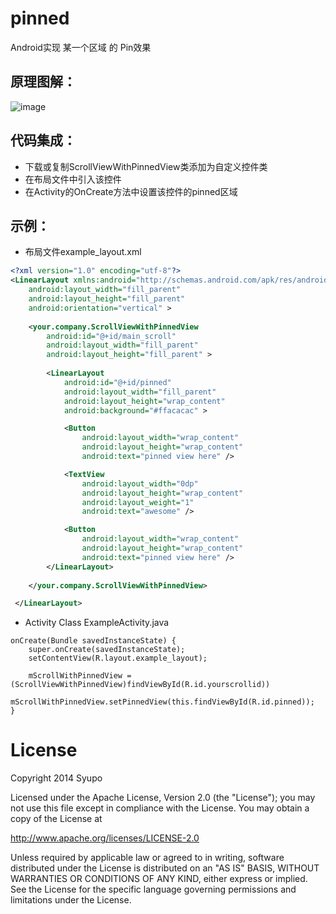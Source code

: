pinned
======

Android实现 某一个区域 的 Pin效果

原理图解：
-------------
![image](https://github.com/syupo/pinned/raw/master/sketch/pinned_sketch.png)

代码集成：
-------------
+ 下载或复制ScrollViewWithPinnedView类添加为自定义控件类
+ 在布局文件中引入该控件
+ 在Activity的OnCreate方法中设置该控件的pinned区域

示例：
-------------

* 布局文件example_layout.xml
```xml
<?xml version="1.0" encoding="utf-8"?>
<LinearLayout xmlns:android="http://schemas.android.com/apk/res/android"
    android:layout_width="fill_parent"
    android:layout_height="fill_parent"
    android:orientation="vertical" >
    
    <your.company.ScrollViewWithPinnedView
        android:id="@+id/main_scroll"
        android:layout_width="fill_parent"
        android:layout_height="fill_parent" >
        
        <LinearLayout
            android:id="@+id/pinned"
            android:layout_width="fill_parent"
            android:layout_height="wrap_content"
            android:background="#ffacacac" >

            <Button
                android:layout_width="wrap_content"
                android:layout_height="wrap_content"
                android:text="pinned view here" />

            <TextView
                android:layout_width="0dp"
                android:layout_height="wrap_content"
                android:layout_weight="1"
                android:text="awesome" />

            <Button
                android:layout_width="wrap_content"
                android:layout_height="wrap_content"
                android:text="pinned view here" />
        </LinearLayout>
        
    </your.company.ScrollViewWithPinnedView>

 </LinearLayout>
```

* Activity Class ExampleActivity.java
```android
onCreate(Bundle savedInstanceState) {
    super.onCreate(savedInstanceState);
    setContentView(R.layout.example_layout);
    
    mScrollWithPinnedView = (ScrollViewWithPinnedView)findViewById(R.id.yourscrollid))
    mScrollWithPinnedView.setPinnedView(this.findViewById(R.id.pinned));
}
```

License
======

Copyright 2014 Syupo

Licensed under the Apache License, Version 2.0 (the "License"); 
you may not use this file except in compliance with the License. You may obtain a copy of the License at

 http://www.apache.org/licenses/LICENSE-2.0

Unless required by applicable law or agreed to in writing, software distributed under the License is distributed on an "AS IS" BASIS, WITHOUT WARRANTIES OR CONDITIONS OF ANY KIND, either express or implied. See the License for the specific language governing permissions and limitations under the License.

